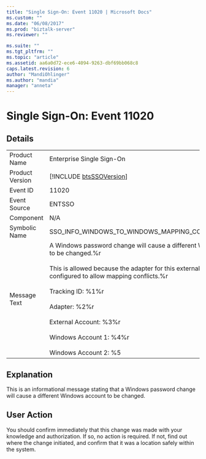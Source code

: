 ```yaml
---
title: "Single Sign-On: Event 11020 | Microsoft Docs"
ms.custom: ""
ms.date: "06/08/2017"
ms.prod: "biztalk-server"
ms.reviewer: ""

ms.suite: ""
ms.tgt_pltfrm: ""
ms.topic: "article"
ms.assetid: aa6a0d72-ece6-4094-9263-dbf69bb068c8
caps.latest.revision: 6
author: "MandiOhlinger"
ms.author: "mandia"
manager: "anneta"
---
```

# Single Sign-On: Event 11020
## Details  
  
|                 |                                                                                                                                                                                                                                                                                                                                                                         |
|-----------------|-------------------------------------------------------------------------------------------------------------------------------------------------------------------------------------------------------------------------------------------------------------------------------------------------------------------------------------------------------------------------|
|  Product Name   |                                                                                                                                                                        Enterprise Single Sign-On                                                                                                                                                                        |
| Product Version |                                                                                                                                                       [!INCLUDE [btsSSOVersion](../includes/btsssoversion-md.md)]                                                                                                                                                       |
|    Event ID     |                                                                                                                                                                                  11020                                                                                                                                                                                  |
|  Event Source   |                                                                                                                                                                                 ENTSSO                                                                                                                                                                                  |
|    Component    |                                                                                                                                                                                   N/A                                                                                                                                                                                   |
|  Symbolic Name  |                                                                                                                                                          SSO_INFO_WINDOWS_TO_WINDOWS_MAPPING_CONFLICT_ALLOWED                                                                                                                                                           |
|  Message Text   | A Windows password change will cause a different Windows account to be changed.%r<br /><br /> This is allowed because the adapter for this external system is configured to allow mapping conflicts.%r<br /><br /> Tracking ID: %1%r<br /><br /> Adapter: %2%r<br /><br /> External Account: %3%r<br /><br /> Windows Account 1: %4%r<br /><br /> Windows Account 2: %5 |
  
## Explanation  
 This is an informational message stating that a Windows password change will cause a different Windows account to be changed.  
  
## User Action  
 You should confirm immediately that this change was made with your knowledge and authorization. If so, no action is required. If not, find out where the change initiated, and confirm that it was a location safely within the system.